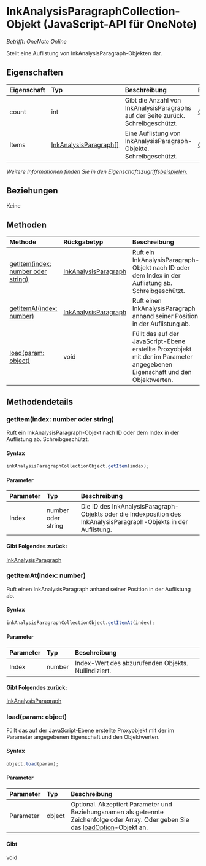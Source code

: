 # InkAnalysisParagraphCollection-Objekt (JavaScript-API für OneNote)

_Betrifft: OneNote Online_  


Stellt eine Auflistung von InkAnalysisParagraph-Objekten dar.

## Eigenschaften

| Eigenschaft     | Typ   |Beschreibung|Feedback|
|:---------------|:--------|:----------|:-------|
|count|int|Gibt die Anzahl von InkAnalysisParagraphs auf der Seite zurück. Schreibgeschützt.|[OK](https://github.com/OfficeDev/office-js-docs/issues/new?title=OneNote-inkAnalysisParagraphCollection-count)|
|Items|[InkAnalysisParagraph[]](inkanalysisparagraph.md)|Eine Auflistung von InkAnalysisParagraph-Objekte. Schreibgeschützt.|[OK](https://github.com/OfficeDev/office-js-docs/issues/new?title=OneNote-inkAnalysisParagraphCollection-items)|

_Weitere Informationen finden Sie in den Eigenschaftszugriffs[beispielen.](#beispielen.)_

## Beziehungen
Keine


## Methoden

| Methode           | Rückgabetyp    |Beschreibung| Feedback|
|:---------------|:--------|:----------|:-------|
|[getItem(index: number oder string)](#getitemindex-number-oder-string)|[InkAnalysisParagraph](inkanalysisparagraph.md)|Ruft ein InkAnalysisParagraph-Objekt nach ID oder dem Index in der Auflistung ab. Schreibgeschützt.|[OK](https://github.com/OfficeDev/office-js-docs/issues/new?title=OneNote-inkAnalysisParagraphCollection-getItem)|
|[getItemAt(index: number)](#getitematindex-number)|[InkAnalysisParagraph](inkanalysisparagraph.md)|Ruft einen InkAnalysisParagraph anhand seiner Position in der Auflistung ab.|[OK](https://github.com/OfficeDev/office-js-docs/issues/new?title=OneNote-inkAnalysisParagraphCollection-getItemAt)|
|[load(param: object)](#loadparam-object)|void|Füllt das auf der JavaScript-Ebene erstellte Proxyobjekt mit der im Parameter angegebenen Eigenschaft und den Objektwerten.|[OK](https://github.com/OfficeDev/office-js-docs/issues/new?title=OneNote-inkAnalysisParagraphCollection-load)|

## Methodendetails


### getItem(index: number oder string)
Ruft ein InkAnalysisParagraph-Objekt nach ID oder dem Index in der Auflistung ab. Schreibgeschützt.

#### Syntax
```js
inkAnalysisParagraphCollectionObject.getItem(index);
```

#### Parameter
| Parameter    | Typ   |Beschreibung|
|:---------------|:--------|:----------|
|Index|number oder string|Die ID des InkAnalysisParagraph-Objekts oder die Indexposition des InkAnalysisParagraph-Objekts in der Auflistung.|

#### Gibt Folgendes zurück:
[InkAnalysisParagraph](inkanalysisparagraph.md)

### getItemAt(index: number)
Ruft einen InkAnalysisParagraph anhand seiner Position in der Auflistung ab.

#### Syntax
```js
inkAnalysisParagraphCollectionObject.getItemAt(index);
```

#### Parameter
| Parameter    | Typ   |Beschreibung|
|:---------------|:--------|:----------|
|Index|number|Index-Wert des abzurufenden Objekts. Nullindiziert.|

#### Gibt Folgendes zurück:
[InkAnalysisParagraph](inkanalysisparagraph.md)

### load(param: object)
Füllt das auf der JavaScript-Ebene erstellte Proxyobjekt mit der im Parameter angegebenen Eigenschaft und den Objektwerten.

#### Syntax
```js
object.load(param);
```

#### Parameter
| Parameter    | Typ   |Beschreibung|
|:---------------|:--------|:----------|
|Parameter|object|Optional. Akzeptiert Parameter und Beziehungsnamen als getrennte Zeichenfolge oder Array. Oder geben Sie das [loadOption](loadoption.md)-Objekt an.|

#### Gibt 
void
